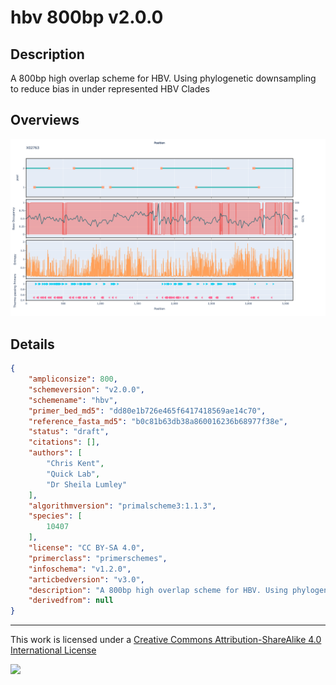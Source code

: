 # hbv 800bp v2.0.0

## Description

A 800bp high overlap scheme for HBV. Using phylogenetic downsampling to reduce bias in under represented HBV Clades

## Overviews

![X02763.png](work/X02763.png)

## Details

```json
{
    "ampliconsize": 800,
    "schemeversion": "v2.0.0",
    "schemename": "hbv",
    "primer_bed_md5": "dd80e1b726e465f6417418569ae14c70",
    "reference_fasta_md5": "b0c81b63db38a860016236b68977f38e",
    "status": "draft",
    "citations": [],
    "authors": [
        "Chris Kent",
        "Quick Lab",
        "Dr Sheila Lumley"
    ],
    "algorithmversion": "primalscheme3:1.1.3",
    "species": [
        10407
    ],
    "license": "CC BY-SA 4.0",
    "primerclass": "primerschemes",
    "infoschema": "v1.2.0",
    "articbedversion": "v3.0",
    "description": "A 800bp high overlap scheme for HBV. Using phylogenetic downsampling to reduce bias in under represented HBV Clades",
    "derivedfrom": null
}
```



------------------------------------------------------------------------

This work is licensed under a [Creative Commons Attribution-ShareAlike 4.0 International License](http://creativecommons.org/licenses/by-sa/4.0/) 

![](https://i.creativecommons.org/l/by-sa/4.0/88x31.png)